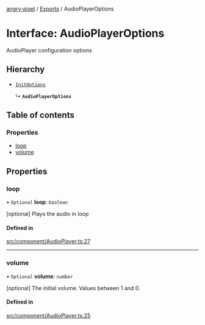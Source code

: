 [angry-pixel](../README.md) / [Exports](../modules.md) / AudioPlayerOptions

# Interface: AudioPlayerOptions

AudioPlayer configuration options

## Hierarchy

- [`InitOptions`](InitOptions.md)

  ↳ **`AudioPlayerOptions`**

## Table of contents

### Properties

- [loop](AudioPlayerOptions.md#loop)
- [volume](AudioPlayerOptions.md#volume)

## Properties

### loop

• `Optional` **loop**: `boolean`

[optional] Plays the audio in loop

#### Defined in

[src/component/AudioPlayer.ts:27](https://github.com/angry-pixel-studio/angry-pixel-engine/blob/8704b49/src/component/AudioPlayer.ts#L27)

___

### volume

• `Optional` **volume**: `number`

[optional] The initial volume. Values between 1 and 0.

#### Defined in

[src/component/AudioPlayer.ts:25](https://github.com/angry-pixel-studio/angry-pixel-engine/blob/8704b49/src/component/AudioPlayer.ts#L25)
